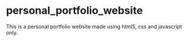 # personal_portfolio_website
This is a personal portfolio website made using html5, css and javascript only.

